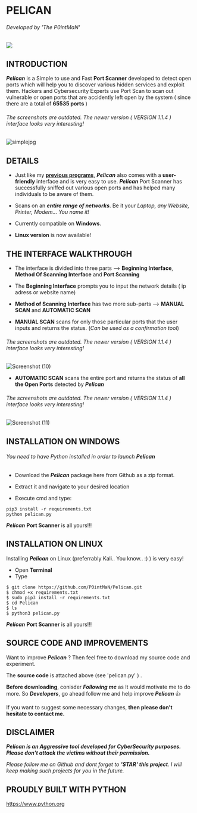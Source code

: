 # PELICAN
###### Developed by 'The P0intMaN' 
![](https://komarev.com/ghpvc/?username=P0intMaN&label=REPO+VIEWS) 

## INTRODUCTION
**_Pelican_** is a Simple to use and Fast **Port Scanner** developed to detect open ports which will help you to discover various hidden services and exploit them. Hackers and Cybersecurity Experts use Port Scan to scan out vulnerable or open ports that are accidently left open by the system ( since there are a total of **65535 ports** )  
###### The screenshots are outdated. The newer version ( VERSION 1.1.4 ) interface looks very interesting!
![simplejpg](https://user-images.githubusercontent.com/58041745/84602014-0761b400-aea2-11ea-930a-1fe6c6111048.jpg)

## DETAILS
 - Just like my [**previous programs**](https://github.com/P0intMaN?tab=repositories), **_Pelican_** also comes with a **user-friendly** interface and is very easy to use. **_Pelican_** Port Scanner has successfully sniffed out various open ports and has helped many individuals to be aware of them. 

 - Scans on an **_entire range of networks_**. Be it your *Laptop, any Website, Printer, Modem... You name it!*

 - Currently compatible on **Windows**.

 - **Linux version** is now available! 

## THE INTERFACE WALKTHROUGH
- The interface is divided into three parts --> **Beginning Interface**, **Method Of Scanning Interface** and **Port Scanning**

- The **Beginning Interface** prompts you to input the network details ( ip adress or website name) 

- **Method of Scanning Interface** has two more sub-parts --> **MANUAL SCAN** and **AUTOMATIC SCAN**

- **MANUAL SCAN** scans for only those particular ports that the user inputs and returns the status. (*Can be used as a confirmation tool*)
###### The screenshots are outdated. The newer version ( VERSION 1.1.4 ) interface looks very interesting!
![Screenshot (10)](https://user-images.githubusercontent.com/58041745/84602718-01ba9d00-aea7-11ea-9176-4ca321162eed.png)


- **AUTOMATIC SCAN** scans the entire port and returns the status of **all the Open Ports** detected by **_Pelican_**
###### The screenshots are outdated. The newer version ( VERSION 1.1.4 ) interface looks very interesting!
![Screenshot (11)](https://user-images.githubusercontent.com/58041745/84602765-4ba38300-aea7-11ea-8668-03d9e9645e47.png)

## INSTALLATION ON WINDOWS
###### You need to have Python installed in order to launch **_Pelican_**

 - Download the **_Pelican_** package here from Github as a zip format.
 
 - Extract it and navigate to your desired location
 
 - Execute cmd and type:
 ```
 pip3 install -r requirements.txt
 python pelican.py
 ```
  **_Pelican_** **Port Scanner** is all yours!!!
 
 ## INSTALLATION ON LINUX
 Installing **_Pelican_** on Linux (preferrably Kali.. You know.. :) ) is very easy!
 
 - Open **Terminal**
 - Type
 ```
$ git clone https://github.com/P0intMaN/Pelican.git
$ chmod +x requirements.txt
$ sudo pip3 install -r requirements.txt
$ cd Pelican
$ ls
$ python3 pelican.py
 ```
 
  **_Pelican_** **Port Scanner** is all yours!!!
 

## SOURCE CODE AND IMPROVEMENTS

Want to improve **_Pelican_** ? Then feel free to download my source code and experiment.

The **source code** is attached above (see 'pelican.py' ) .

**Before downloading**, conisder **_Following me_** as It would motivate me to do more.  So **_Developers_**, go ahead follow me and help improve **_Pelican_** 👍

If you want to suggest some necessary changes, **then please don't hesitate to contact me.**


## DISCLAIMER
**_Pelican is an Aggressive tool developed for CyberSecurity purposes. Please don't attack the victims without their permission._**

*Please follow me on Github and dont forget to **'STAR' this project**. I will keep making such projects for you in the future.*


## PROUDLY BUILT WITH PYTHON
https://www.python.org

